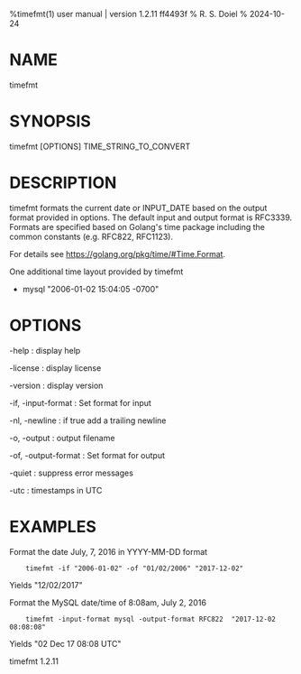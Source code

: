 %timefmt(1) user manual | version 1.2.11 ff4493f
% R. S. Doiel
% 2024-10-24

# NAME

timefmt

# SYNOPSIS

timefmt [OPTIONS] TIME_STRING_TO_CONVERT

# DESCRIPTION

timefmt formats the current date or INPUT_DATE based on the output
format provided in options. The default input and  output format is
RFC3339.  Formats are specified based on Golang's time package including
the common constants (e.g. RFC822, RFC1123). 

For details see https://golang.org/pkg/time/#Time.Format.

One additional time layout provided by timefmt 
 
- mysql "2006-01-02 15:04:05 -0700"

# OPTIONS

-help
: display help

-license
: display license

-version
: display version

-if, -input-format
: Set format for input

-nl, -newline
: if true add a trailing newline

-o, -output
: output filename

-of, -output-format
: Set format for output

-quiet
: suppress error messages

-utc
: timestamps in UTC


# EXAMPLES

Format the date July, 7, 2016 in YYYY-MM-DD format

~~~
    timefmt -if "2006-01-02" -of "01/02/2006" "2017-12-02"
~~~

Yields "12/02/2017"

Format the MySQL date/time of 8:08am, July 2, 2016

~~~
    timefmt -input-format mysql -output-format RFC822  "2017-12-02 08:08:08"
~~~

Yields "02 Dec 17 08:08 UTC"

timefmt 1.2.11

